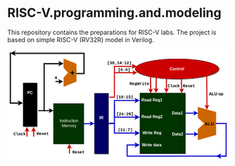 # RISC-V.programming.and.modeling
This repository contains the preparations for RISC-V labs. The project is based on simple RISC-V (RV32R) model in Verilog.

<picture>
 <source media="(prefers-color-scheme: dark)" srcset="YOUR-DARKMODE-IMAGE">
 <source media="(prefers-color-scheme: light)" srcset="YOUR-LIGHTMODE-IMAGE">
 <img alt="YOUR-ALT-TEXT" src="images/RISCV.flow.proc.drawio.png">
</picture>




